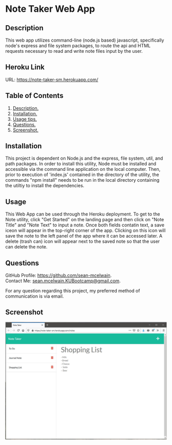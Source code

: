 # Note Taker Web App 
<a name='description'></a>
 ## Description 
This web app utilizes command-line (node.js based) javascript, specifically node's express and file system packages, to route the api and HTML requests necessary to read and write note files input by the user.

## Heroku Link
URL: https://note-taker-sm.herokuapp.com/

## Table of Contents  
 1. [ Description. ](#description)  
 2. [ Installation. ](#installation)  
 3. [ Usage tips. ](#usage)   
 4. [ Questions. ](#questions)  
 5. [ Screenshot. ](#screenshot) 



 <a name='installation'></a>
 ## Installation 
 This project is dependent on Node.js and the express, file system, util, and path packages.  In order to install this utility, Node must be installed and accessible via the command line application on the local computer.  Then, prior to execution of 'index.js' contained in the directory of the utility, the commands "npm install" needs to be run in the local directory containing the utiltiy to install the dependencies.
 <a name='usage'></a>
 ## Usage 
This Web App can be used through the Heroku deployment. To get to the Note utility, click "Get Started" on the landing page and then click on "Note Title" and "Note Text" to input a note.  Once both fields contatin text, a save iceon will appear in the top-right corner of the app.  Clicking on this icon will save the note to the left panel of the app where it can be accessed later.  A delete (trash can) icon will appear next to the saved note so that the user can delete the note. 

<a name='questions'></a>
 ## Questions 
GitHub Profile: https://github.com/sean-mcelwain.  
Contact Me: sean.mcelwain.KUBootcamp@gmail.com.  
 
For any question regarding this project, my preferred method of communication is via email. 

<a name='screenshot'></a>
 ## Screenshot 
![Screenshot](https://raw.githubusercontent.com/sean-mcelwain/Note_Taker/main/screenshot.JPG)